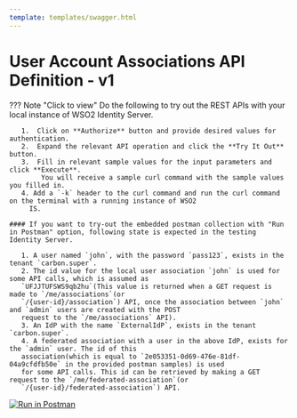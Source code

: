 ```yaml
---
template: templates/swagger.html
---
```


# User Account Associations API Definition - v1

??? Note "Click to view"
    Do the following to try out the REST APIs with your local instance of WSO2 Identity Server. 
    
       1.  Click on **Authorize** button and provide desired values for authentication. 
       2.  Expand the relevant API operation and click the **Try It Out** button.  
       3.  Fill in relevant sample values for the input parameters and click **Execute**. 
            You will receive a sample curl command with the sample values you filled in. 
       4. Add a `-k` header to the curl command and run the curl command on the terminal with a running instance of WSO2
         IS. 
         
    #### If you want to try-out the embedded postman collection with "Run in Postman" option, following state is expected in the testing Identity Server.
    
       1. A user named `john`, with the password `pass123`, exists in the tenant `carbon.super`.
       2. The id value for the local user association `john` is used for some API calls, which is assumed as 
       `UFJJTUFSWS9qb2hu`(This value is returned when a GET request is made to `/me/associations`(or 
       `/{user-id}/association`) API, once the association between `john` and `admin` users are created with the POST 
       request to the `/me/associations` API).
       3. An IdP with the name `ExternalIdP`, exists in the tenant `carbon.super`.
       4. A federated association with a user in the above IdP, exists for the `admin` user. The id of this 
       association(which is equal to `2e053351-0d69-476e-81df-04a9cfdfb50e` in the provided postman samples) is used 
       for some API calls. This id can be retrieved by making a GET request to the `/me/federated-association`(or 
       `/{user-id}/federated-association`) API.
     
<div id="swagger-ui"></div>
<script>
window.onload = function() {
  // Begin Swagger UI call region
  const ui = SwaggerUIBundle({
    url: "../../develop/restapis/association.yaml",
    dom_id: '#swagger-ui',
    deepLinking: true,
    validatorUrl: null,
    presets: [
      SwaggerUIBundle.presets.apis,
      SwaggerUIStandalonePreset
    ],
    plugins: [
      SwaggerUIBundle.plugins.DownloadUrl
    ],
    layout: "StandaloneLayout"
  })
  // End Swagger UI call region

  window.ui = ui
}
</script>

[![Run in Postman](https://run.pstmn.io/button.svg)](https://app.getpostman.com/run-collection/ecd26c008975ebf4eafa)
